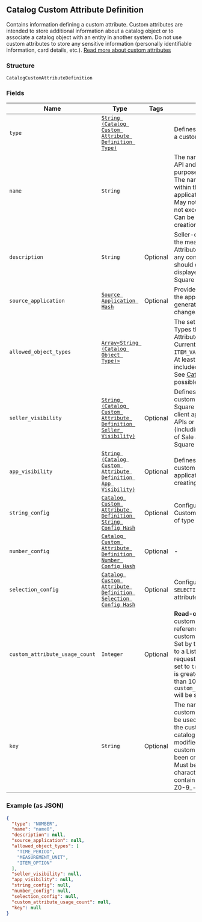 ## Catalog Custom Attribute Definition

Contains information defining a custom attribute. Custom attributes are
intended to store additional information about a catalog object or to associate a
catalog object with an entity in another system. Do not use custom attributes
to store any sensitive information (personally identifiable information, card details, etc.).
[Read more about custom attributes](https://developer.squareup.com/docs/catalog-api/add-custom-attributes)

### Structure

`CatalogCustomAttributeDefinition`

### Fields

| Name | Type | Tags | Description |
|  --- | --- | --- | --- |
| `type` | [`String (Catalog Custom Attribute Definition Type)`](/doc/models/catalog-custom-attribute-definition-type.md) |  | Defines the possible types for a custom attribute. |
| `name` | `String` |  | The name of this definition for API and seller-facing UI purposes.<br>The name must be unique within the (merchant, application_id) pair. Required.<br>May not be empty and may not exceed 255 characters. Can be modified after creation. |
| `description` | `String` | Optional | Seller-oriented description of the meaning of this Custom Attribute,<br>any constraints that the seller should observe, etc. May be displayed as a tooltip in Square UIs. |
| `source_application` | [`Source Application Hash`](/doc/models/source-application.md) | Optional | Provides information about the application used to generate an inventory<br>change. |
| `allowed_object_types` | [`Array<String (Catalog Object Type)>`](/doc/models/catalog-object-type.md) |  | The set of Catalog Object Types that this Custom Attribute may be applied to.<br>Currently, only `ITEM` and `ITEM_VARIATION` are allowed. At least one type must be included.<br>See [CatalogObjectType](#type-catalogobjecttype) for possible values |
| `seller_visibility` | [`String (Catalog Custom Attribute Definition Seller Visibility)`](/doc/models/catalog-custom-attribute-definition-seller-visibility.md) | Optional | Defines the visibility of a custom attribute to sellers in Square<br>client applications, Square APIs or in Square UIs (including Square Point<br>of Sale applications and Square Dashboard). |
| `app_visibility` | [`String (Catalog Custom Attribute Definition App Visibility)`](/doc/models/catalog-custom-attribute-definition-app-visibility.md) | Optional | Defines the visibility of a custom attribute to applications other than their<br>creating application. |
| `string_config` | [`Catalog Custom Attribute Definition String Config Hash`](/doc/models/catalog-custom-attribute-definition-string-config.md) | Optional | Configuration associated with Custom Attribute Definitions of type `STRING`. |
| `number_config` | [`Catalog Custom Attribute Definition Number Config Hash`](/doc/models/catalog-custom-attribute-definition-number-config.md) | Optional | - |
| `selection_config` | [`Catalog Custom Attribute Definition Selection Config Hash`](/doc/models/catalog-custom-attribute-definition-selection-config.md) | Optional | Configuration associated with `SELECTION`-type custom attribute definitions. |
| `custom_attribute_usage_count` | `Integer` | Optional | __Read-only.__ The number of custom attributes that reference this<br>custom attribute definition. Set by the server in response to a ListCatalog<br>request with `include_counts` set to `true`.  If the actual count is greater<br>than 100, `custom_attribute_usage_count` will be set to `100`. |
| `key` | `String` | Optional | The name of the desired custom attribute key that can be used to access<br>the custom attribute value on catalog objects. Cannot be modified after the<br>custom attribute definition has been created.<br>Must be between 1 and 60 characters, and may only contain the characters [a-zA-Z0-9_-]. |

### Example (as JSON)

```json
{
  "type": "NUMBER",
  "name": "name0",
  "description": null,
  "source_application": null,
  "allowed_object_types": [
    "TIME_PERIOD",
    "MEASUREMENT_UNIT",
    "ITEM_OPTION"
  ],
  "seller_visibility": null,
  "app_visibility": null,
  "string_config": null,
  "number_config": null,
  "selection_config": null,
  "custom_attribute_usage_count": null,
  "key": null
}
```

